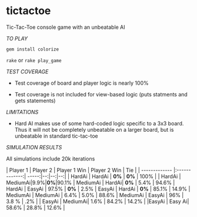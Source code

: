 tictactoe
=========

Tic-Tac-Toe console game with an unbeatable AI

*TO PLAY*

`gem install colorize`

`rake` or `rake play_game`

*TEST COVERAGE*

* Test coverage of board and player logic is nearly 100%

* Test coverage is not included for view-based logic (puts statments and gets statements)

*LIMITATIONS*

* Hard AI makes use of some hard-coded logic specific to a 3x3 board. Thus it will not be completely unbeatable on a larger board, but is unbeatable in standard tic-tac-toe

*SIMULATION RESULTS*

All simulations include 20k iterations


| Player 1       | Player 2          | Player 1 Win  | Player 2 Win | Tie |
| ------------- |:-------------:| -----:|--:|--:|--:|
| HardAi     | HardAi | **0%** | **0%** | 100% |
| HardAi     | MediumAi|9.9%|**0%**|90.1%
| MediumAi | HardAi| **0%** | 5.4% | 94.6%
| HardAi | EasyAi | 97.5% | **0%** | 2.5%
| EasyAi | HardAi | **0%** | 85.1% | 14.9%
| MediumAi | MediumAi | 6.4% | 5.0% | 88.6%
| MediumAi | EasyAi | 96% | 3.8 % | .2% |
| EasyAi   | MediumAi| 1.6% | 84.2% | 14.2% |
|EasyAi | Easy Ai| 58.6% | 28.8% | 12.6% |

